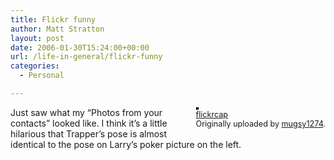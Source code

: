 ```yaml
---
title: Flickr funny
author: Matt Stratton
layout: post
date: 2006-01-30T15:24:00+00:00
url: /life-in-general/flickr-funny
categories:
  - Personal

---
```

<div style="float:right;margin-left:10px;margin-bottom:10px;">
  <a href="https://www.flickr.com/photos/mugsy/93262691/" title="photo sharing"><img src="https://static.flickr.com/29/93262691_6ea03291d9_m.jpg" alt="" style="border:solid 2px #000000;" /></a> <br /> <span style="font-size:.9em;margin-top:0;"> <a href="https://www.flickr.com/photos/mugsy/93262691/">flickrcap</a> <br /> Originally uploaded by <a href="https://www.flickr.com/people/mugsy/">mugsy1274</a>. </span>
</div>

Just saw what my &#8220;Photos from your contacts&#8221; looked like. I think it&#8217;s a little hilarious that Trapper&#8217;s pose is almost identical to the pose on Larry&#8217;s poker picture on the left.